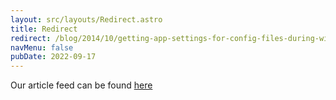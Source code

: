 ```yaml
---
layout: src/layouts/Redirect.astro
title: Redirect
redirect: /blog/2014/10/getting-app-settings-for-config-files-during-wix-based-install/
navMenu: false
pubDate: 2022-09-17
---
```

<div>
Our article feed can be found <a href="/blog/2014/10/getting-app-settings-for-config-files-during-wix-based-install/">here</a>
</div>
